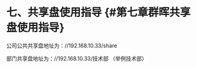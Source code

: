# 七、共享盘使用指导 {#第七章群晖共享盘使用指导}

公司公共共享盘地址为：//192.168.10.33/share

部门共享盘地址为：//192.168.10.33/技术部        （举例技术部）

